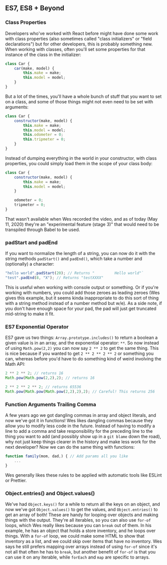 ## ES7, ES8 + Beyond
### Class Properties
Developers who've worked with React before might have done some work with class properties (also sometimes called "class initializers" or "field declarations") but for other developers, this is probably something new.
When working with classes, often you'll set some properties for that instance of the class in the initializer:
```js
class Car {
    car(make, model) {
        this.make = make;
        this.model = model;
    }
}
```

But a lot of the times, you'll have a whole bunch of stuff that you want to set on a class, and some of those things might not even need to be set with arguments:
```js
class Car {
    constructor(make, model) {
        this.make = make;
        this.model = model;
        this.odometer = 0;
        this.tripmeter = 0;
    }
}
```

Instead of dumping everything in the world in your constructor, with class properties, you could simply load them in the scope of your class body:
```js
class Car {
    constructor(make, model) {
        this.make = make;
        this.model = model;
    }

    odometer = 0;
    tripmeter = 0;
}
```

That wasn't available when Wes recorded the video, and as of today (May 11, 2020) they're an "experimental feature (stage 3)" that would need to be transpiled through Babel to be used.

### padStart and padEnd
If you want to normalize the length of a string, you can now do it with the string methods `padStart()` and `padEnd()`, which take a number and (optionally) a character:
```js
"hello world".padStart(20); // Returns "         Hello world"`
"test".padEnd(8, "X"); // Returns "testXXXX"
```
This is useful when working with console output or something. Or if you're working with numbers, you could add those zeroes as leading zeroes (Wes gives this example, but it seems kinda inappropriate to do this sort of thing with a string method instead of a number method but w/e). As a side note, if you don't have enough space for your pad, the pad will just get truncated mid-string to make it fit.

### ES7 Exponential Operator
ES7 gave us two things: `Array.prototype.includes()` to return a boolean a given value is in an array, and the exponential operator: `**`. So now instead of using `Math.pow(2,2)` you can now say `2 ** 2` to get the same thing.
This is nice because if you wanted to get `2 ** 2 ** 2 ** 2` or something you can, whereas before you'd have to do something kind of weird involving the Math API:
```js
2 ** 2 ** 2; // returns 16
Math.pow(Math.pow(2,2),2); // returns 16

2 ** 2 ** 2 ** 2; // returns 65536
Math.pow(Math.pow(Math.pow(2,2),2),2); // Careful! This returns 256
```

### Function Arguments Trailing Comma
A few years ago we got dangling commas in array and object literals, and now we've got it in functions!
Wes likes dangling commas because they allow you to modify less code in the future. Instead of having to modify a line to add a comma and take responsibility for the preceding line to the thing you want to add (and possibly show up in a `git blame` down the road), why not just keep things clearer in the history and make less work for the next developer?
Now we can do the same thing with functions:
```js
function family(mom, dad,) { // Add params all you like
    ...
}
```
Wes generally likes these rules to be applied with automatic tools like ESLint or Prettier.

### Object.entries() and Object.values()
We've had `Object.keys()` for a while to return all the keys on an object, and now we've got `Object.values()` to get the values, and `Object.entries()` to get an array of both!
These are handy for looping over objects and making things with the output. They're all iterables, so you can also use `for-of` loops, which Wes really likes because you can `break` out of them. In his example, he has an object that holds a store inventory, and he loops over things. With a `for-of` loop, we could make some HTML to show that inventory as a list, and we could skip over items that have no inventory. Wes says he still prefers mapping over arrays instead of using `for-of` since it's not all that often he has to `break`, but another benefit of `for-of` is that you can use it on any iterable, while `forEach` and `map` are specific to arrays.